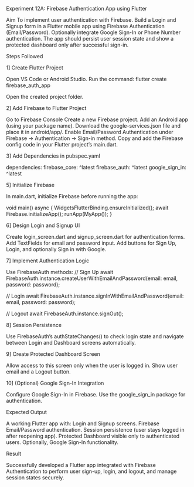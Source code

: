 Experiment 12A: Firebase Authentication App using Flutter

Aim
To implement user authentication with Firebase.
Build a Login and Signup form in a Flutter mobile app using Firebase Authentication (Email/Password).
Optionally integrate Google Sign-In or Phone Number authentication.
The app should persist user session state and show a protected dashboard only after successful sign-in.

Steps Followed

1] Create Flutter Project

Open VS Code or Android Studio.
Run the command:
flutter create firebase_auth_app

Open the created project folder.

2] Add Firebase to Flutter Project

Go to Firebase Console
Create a new Firebase project.
Add an Android app (using your package name).
Download the google-services.json file and place it in android/app/.
Enable Email/Password Authentication under Firebase → Authentication → Sign-in method.
Copy and add the Firebase config code in your Flutter project’s main.dart.

3] Add Dependencies in pubspec.yaml

dependencies:
  firebase_core: ^latest
  firebase_auth: ^latest
  google_sign_in: ^latest

5] Initialize Firebase

In main.dart, initialize Firebase before running the app:

void main() async {
  WidgetsFlutterBinding.ensureInitialized();
  await Firebase.initializeApp();
  runApp(MyApp());
}

6] Design Login and Signup UI

Create login_screen.dart and signup_screen.dart for authentication forms.
Add TextFields for email and password input.
Add buttons for Sign Up, Login, and optionally Sign in with Google.

7] Implement Authentication Logic

Use FirebaseAuth methods:
// Sign Up
await FirebaseAuth.instance.createUserWithEmailAndPassword(email: email, password: password);

// Login
await FirebaseAuth.instance.signInWithEmailAndPassword(email: email, password: password);

// Logout
await FirebaseAuth.instance.signOut();

8] Session Persistence

Use FirebaseAuth’s authStateChanges() to check login state and navigate between Login and Dashboard screens automatically.

9] Create Protected Dashboard Screen

Allow access to this screen only when the user is logged in.
Show user email and a Logout button.

10] (Optional) Google Sign-In Integration

Configure Google Sign-In in Firebase.
Use the google_sign_in package for authentication.

Expected Output

A working Flutter app with:
Login and Signup screens.
Firebase Email/Password authentication.
Session persistence (user stays logged in after reopening app).
Protected Dashboard visible only to authenticated users.
Optionally, Google Sign-In functionality.

Result

Successfully developed a Flutter app integrated with Firebase Authentication to perform user sign-up, login, and logout, and manage session states securely.